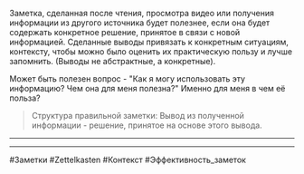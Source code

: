 Заметка, сделанная после чтения, просмотра видео или получения информации из другого источника будет полезнее, если она будет содержать конкретное решение, принятое в связи с новой информацией.
Сделанные выводы привязать к конкретным ситуациям, контексту, чтобы можно было оценить их практическую пользу и лучше запомнить.
(Выводы не абстрактные, а конкретные).

Может быть полезен вопрос - "Как я могу использовать эту информацию? Чем она для меня полезна?" Именно для меня в чем её польза?


>Структура правильной заметки:
> Вывод из полученной информации - решение, принятое на основе этого вывода.




_____

______
#Заметки #Zettelkasten #Контекст #Эффективность_заметок 
